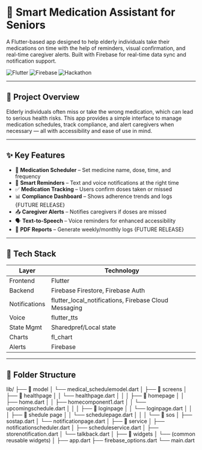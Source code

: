 # 💊 Smart Medication Assistant for Seniors

A Flutter-based app designed to help elderly individuals take their medications on time with the help of reminders, visual confirmation, and real-time caregiver alerts. Built with Firebase for real-time data sync and notification support.

![Flutter](https://img.shields.io/badge/Made%20with-Flutter-blue.svg)
![Firebase](https://img.shields.io/badge/Backend-Firebase-yellow)
![Hackathon](https://img.shields.io/badge/Project-Hackathon%202025-green)

---

## 🧠 Project Overview

Elderly individuals often miss or take the wrong medication, which can lead to serious health risks. This app provides a simple interface to manage medication schedules, track compliance, and alert caregivers when necessary — all with accessibility and ease of use in mind.

---

## ✨ Key Features

- 📅 **Medication Scheduler** – Set medicine name, dose, time, and frequency
- 🔔 **Smart Reminders** – Text and voice notifications at the right time
- ✅ **Medication Tracking** – Users confirm doses taken or missed
- 📊 **Compliance Dashboard** – Shows adherence trends and logs {FUTURE RELEASE}
- 📤 **Caregiver Alerts** – Notifies caregivers if doses are missed
- 🗣️ **Text-to-Speech** – Voice reminders for enhanced accessibility
- 📄 **PDF Reports** – Generate weekly/monthly logs {FUTURE RELEASE}


---

## 🧰 Tech Stack

| Layer      | Technology         |
|------------|--------------------|
| Frontend   | Flutter             |
| Backend    | Firebase Firestore, Firebase Auth |
| Notifications | flutter_local_notifications, Firebase Cloud Messaging |
| Voice      | flutter_tts         |
| State Mgmt | Sharedpref/Local state |
| Charts     | fl_chart            |
| Alerts     | Firebase |

---

## 📁 Folder Structure

lib/
├── 📁 model
│   └── medical_schedulemodel.dart
│
├── 📁 screens
│   ├── 📁 healthpage
│   │   └── healthpage.dart
│   │
│   ├── 📁 homepage
│   │   ├── home.dart
│   │   ├── homecomponent1.dart
│   │   └── upcomingschedule.dart
│   │
│   ├── 📁 loginpage
│   │   └── loginpage.dart
│   │
│   ├── 📁 shedule page
│   │   └── schedulepage.dart
│   │
│   └── 📁 sos
│       ├── sostap.dart
│       └── notificationpage.dart
│
├── 📁 service
│   ├── notificationscheduler.dart
│   ├── scheduleservice.dart
│   ├── storenotification.dart
│   └── talkback.dart
│
├── 📁 widgets
│   └── (common reusable widgets)
│
├── app.dart
├── firebase_options.dart
└── main.dart

